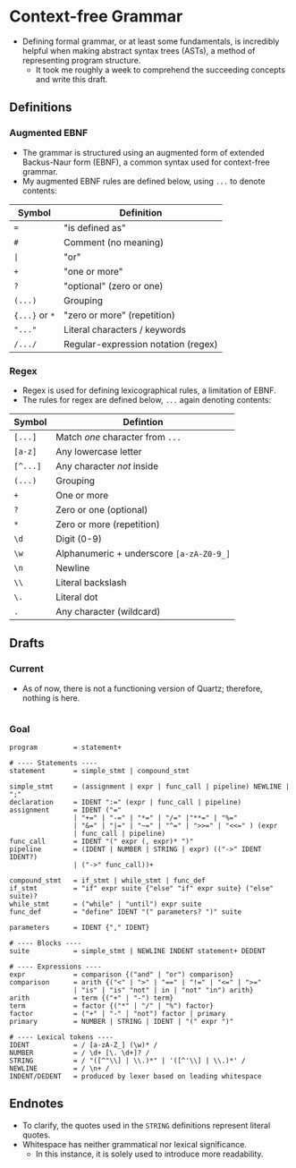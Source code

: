 # Context-free Grammar

- Defining formal grammar, or at least some fundamentals, is incredibly helpful when making abstract syntax trees (ASTs), a method of representing program structure.
  - It took me roughly a week to comprehend the succeeding concepts and write this draft.

## Definitions

### Augmented EBNF

- The grammar is structured using an augmented form of extended Backus-Naur form (EBNF), a common syntax used for context-free grammar.
- My augmented EBNF rules are defined below, using `...` to denote contents:

| Symbol | Definition |
| - | - |
| `=` | "is defined as" |
| `#` | Comment (no meaning) |
| `\|` | "or" |
| `+` | "one or more" |
| `?` | "optional" (zero or one) |
| `(...)` | Grouping |
| `{...}` or `*` | "zero or more" (repetition) |
| `"..."` | Literal characters / keywords |
| `/.../` | Regular-expression notation (regex) |

### Regex

- Regex is used for defining lexicographical rules, a limitation of EBNF.
- The rules for regex are defined below, `...` again denoting contents:

| Symbol | Defintion |
| - | - |
| `[...]` | Match *one* character from `...` |
| `[a-z]` | Any lowercase letter |
| `[^...]` | Any character *not* inside |
| `(...)` | Grouping |
| `+` | One or more |
| `?` | Zero or one (optional) |
| `*` | Zero or more (repetition) |
| `\d` | Digit (0-9) |
| `\w` | Alphanumeric + underscore `[a-zA-Z0-9_]` |
| `\n` | Newline |
| `\\` | Literal backslash |
| `\.` | Literal dot |
| `.` | Any character (wildcard) |

## Drafts

### Current

- As of now, there is not a functioning version of Quartz; therefore, nothing is here.

```ebnf

```

### Goal

``` ebnf
program         = statement+

# ---- Statements ----
statement       = simple_stmt | compound_stmt

simple_stmt     = (assignment | expr | func_call | pipeline) NEWLINE | ";"
declaration     = IDENT ":=" (expr | func_call | pipeline)
assignment      = IDENT ("="
                | "+=" | "-=" | "*=" | "/=" |"**=" | "%="
                | "&=" | "|=" | "~=" | "^=" | ">>=" | "<<=" ) (expr
                | func_call | pipeline)
func_call       = IDENT "(" expr (, expr)* ")"
pipeline        = (IDENT | NUMBER | STRING | expr) (("->" IDENT IDENT?)
                | ("->" func_call))+

compound_stmt   = if_stmt | while_stmt | func_def
if_stmt         = "if" expr suite {"else" "if" expr suite} ("else" suite)?
while_stmt      = ("while" | "until") expr suite
func_def        = "define" IDENT "(" parameters? ")" suite

parameters      = IDENT {"," IDENT}

# ---- Blocks ----
suite           = simple_stmt | NEWLINE INDENT statement+ DEDENT

# ---- Expressions ----
expr            = comparison {("and" | "or") comparison}
comparison      = arith {("<" | ">" | "==" | "!=" | "<=" | ">="
                | "is" | "is" "not" | in | "not" "in") arith}
arith           = term {("+" | "-") term}
term            = factor {("*" | "/" | "%") factor}
factor          = ("+" | "-" | "not") factor | primary
primary         = NUMBER | STRING | IDENT | "(" expr ")"

# ---- Lexical tokens ----
IDENT           = / [a-zA-Z_] (\w)* /
NUMBER          = / \d+ [\. \d+]? /
STRING          = / "([^"\\] | \\.)*" | '([^'\\] | \\.)*' /
NEWLINE         = / \n+ /
INDENT/DEDENT   = produced by lexer based on leading whitespace
```

## Endnotes

- To clarify, the quotes used in the `STRING` definitions represent literal quotes.
- Whitespace has neither grammatical nor lexical significance.
  - In this instance, it is solely used to introduce more readability.
